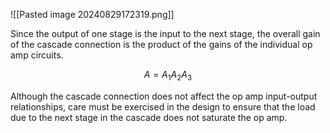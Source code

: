 ![[Pasted image 20240829172319.png]]

Since the output of one stage is the input to the next stage, the overall gain of the cascade connection is the product of the gains of the individual op amp circuits.

$$ A = A_1A_2A_3 $$

Although the cascade connection does not affect the op amp input-output relationships, care must be exercised in the design to ensure that the load due to the next stage in the cascade does not saturate the op amp.

